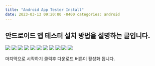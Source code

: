 ```yaml
---
title: "Android App Tester Install"
date: 2023-03-13 09:20:00 -0400 categories: android
---
```


## 안드로이드 앱 테스터 설치 방법을 설명하는 글입니다.

![](../assets/images/app_tester/1.jpg)
![](../assets/images/app_tester/2.jpg)
![](../assets/images/app_tester/3.jpg)
![](../assets/images/app_tester/4.jpg)
![](../assets/images/app_tester/5.jpg)
![](../assets/images/app_tester/6.jpg)
![](../assets/images/app_tester/7.jpg)
![](../assets/images/app_tester/8.jpg)
![](../assets/images/app_tester/9.jpg)
![](../assets/images/app_tester/10.jpg)
![](../assets/images/app_tester/11.jpg)

마지막으로 시작하기 클릭후 다운로드 버튼이 활성화 됩니다.